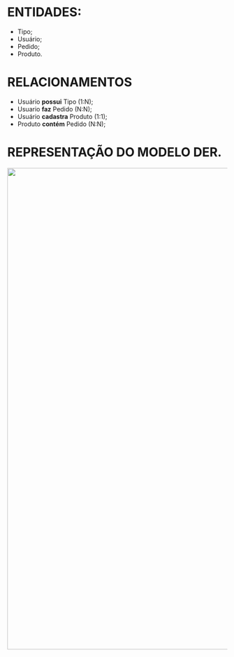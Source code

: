 # ENTIDADES:

* Tipo;
* Usuário;
* Pedido;
* Produto.

# RELACIONAMENTOS

* Usuário **possui** Tipo (1:N);
* Usuario **faz** Pedido (N:N);
* Usuário **cadastra** Produto (1:1);
* Produto **contém** Pedido (N:N);

# REPRESENTAÇÃO DO MODELO DER.

<div align="center">
<img src="https://github.com/user-attachments/assets/6e57df5e-02a8-439e-a7a9-9994743ea15b" width="1100px"/>
</div>
